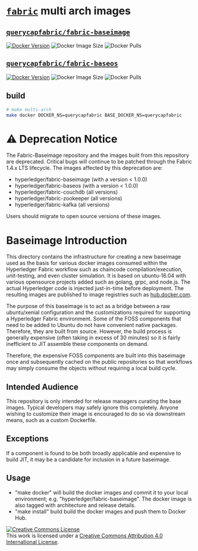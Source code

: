 # [`fabric`](https://github.com/hyperledger/fabric-baseimage) multi arch images

## [`querycapfabric/fabric-baseimage`](https://hub.docker.com/r/querycapfabric/fabric-baseimage)

[![Docker Version](https://img.shields.io/docker/v/querycapfabric/fabric-baseimage?sort=semver)](https://hub.docker.com/r/querycapfabric/fabric-baseimage/tags)
![Docker Image Size](https://img.shields.io/docker/image-size/querycapfabric/fabric-baseimage?sort=semver) 
![Docker Pulls](https://img.shields.io/docker/pulls/querycapfabric/fabric-baseimage)   

## [`querycapfabric/fabric-baseos`](https://hub.docker.com/r/querycapfabric/fabric-baseos)

[![Docker Version](https://img.shields.io/docker/v/querycapfabric/fabric-baseos?sort=semver)](https://hub.docker.com/r/querycapfabric/fabric-baseos/tags)
![Docker Image Size](https://img.shields.io/docker/image-size/querycapfabric/fabric-baseos?sort=semver) 
![Docker Pulls](https://img.shields.io/docker/pulls/querycapfabric/fabric-baseos)


## build

```bash
# make multi-arch
make docker DOCKER_NS=querycapfabric BASE_DOCKER_NS=querycapfabric
```

# :warning: Deprecation Notice

The Fabric-Baseimage repository and the images built from this repository are deprecated. Critical bugs will continue to be patched through the Fabric 1.4.x LTS lifecycle. The images affected by this deprecation are:

- hyperledger/fabric-baseimage (with a version < 1.0.0)
- hyperledger/fabric-baseos (with a version < 1.0.0)
- hyperledger/fabric-couchdb (all versions)
- hyperledger/fabric-zookeeper (all versions)
- hyperledger/fabric-kafka (all versions)

Users should migrate to open source versions of these images.

# Baseimage Introduction

This directory contains the infrastructure for creating a new baseimage used as the basis for various docker images consumed within the Hyperledger Fabric workflow such as chaincode compilation/execution, unit-testing, and even cluster simulation. It is based on ubuntu-16.04 with various opensource projects added such as golang, grpc, and node.js. The actual Hyperledger code is injected just-in-time before deployment. The resulting images are published to image registries such as [hub.docker.com][fabric-baseimage].

The purpose of this baseimage is to act as a bridge between a raw ubuntu/xenial configuration and the customizations required for supporting a Hyperledger Fabric environment. Some of the FOSS components that need to be added to Ubuntu do not have convenient native packages. Therefore, they are built from source. However, the build process is generally expensive (often taking in excess of 30 minutes) so it is fairly inefficient to JIT assemble these components on demand.

Therefore, the expensive FOSS components are built into this baseimage once and subsequently cached on the public repositories so that workflows may simply consume the objects without requiring a local build cycle.


## Intended Audience

This repository is only intended for release managers curating the base images. Typical developers may safely ignore this completely. Anyone wishing to customize their image is encouraged to do so via downstream means, such as a custom Dockerfile.

## Exceptions

If a component is found to be both broadly applicable and expensive to build JIT, it may be a candidate for inclusion in a future baseimage.

## Usage

* "make docker" will build the docker images and commit it to your local environment; e.g. "hyperledger/fabric-baseimage". The docker image is also tagged with architecture and release details.
* "make install" build build the docker images and push them to Docker Hub.

<a rel="license" href="http://creativecommons.org/licenses/by/4.0/"><img alt="Creative Commons License" style="border-width:0" src="https://i.creativecommons.org/l/by/4.0/88x31.png" /></a><br />This work is licensed under a <a rel="license" href="http://creativecommons.org/licenses/by/4.0/">Creative Commons Attribution 4.0 International License</a>.

[fabric-baseimage]: https://hub.docker.com/r/hyperledger/fabric-baseimage/
